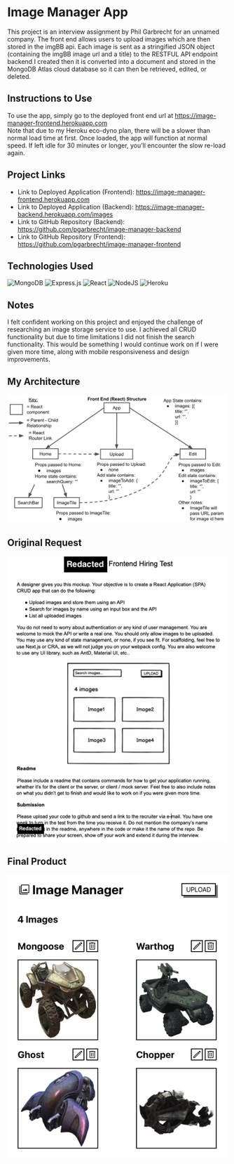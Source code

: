 # Image Manager App
This project is an interview assignment by Phil Garbrecht for an unnamed company. The front end allows users to upload images which are then stored in the imgBB api. Each image is sent as a stringified JSON object (containing the imgBB image url and a title) to the RESTFUL API endpoint backend I created then it is converted into a document and stored in the MongoDB Atlas cloud database so it can then be retrieved, edited, or deleted.

## Instructions to Use
To use the app, simply go to the deployed front end url at https://image-manager-frontend.herokuapp.com <br /> 
Note that due to my Heroku eco-dyno plan, there will be a slower than normal load time at first. Once loaded, the app will function at normal speed. If left idle for 30 minutes or longer, you'll encounter the slow re-load again.

## Project Links
* Link to Deployed Application (Frontend): https://image-manager-frontend.herokuapp.com
* Link to Deployed Application (Backend): https://image-manager-backend.herokuapp.com/images
* Link to GitHub Repository (Backend): https://github.com/pgarbrecht/image-manager-backend
* Link to GitHub Repository (Frontend): https://github.com/pgarbrecht/image-manager-frontend

## Technologies Used
![MongoDB](https://img.shields.io/badge/MongoDB-%234ea94b.svg?style=for-the-badge&logo=mongodb&logoColor=white) ![Express.js](https://img.shields.io/badge/express.js-%23404d59.svg?style=for-the-badge&logo=express&logoColor=%2361DAFB) ![React](https://img.shields.io/badge/react-%2320232a.svg?style=for-the-badge&logo=react&logoColor=%2361DAFB) ![NodeJS](https://img.shields.io/badge/node.js-6DA55F?style=for-the-badge&logo=node.js&logoColor=white) ![Heroku](https://img.shields.io/badge/heroku-%23430098.svg?style=for-the-badge&logo=heroku&logoColor=white)

## Notes
I felt confident working on this project and enjoyed the challenge of researching an image storage service to use. I achieved all CRUD functionality but due to time limitations I did not finish the search functionality. This would be something I would continue work on if I were given more time, along with mobile responsiveness and design improvements.

## My Architecture
![Image showing my architecture for front end](./readme-images/front-end-architecture.png)

## Original Request
![Image showing original requst details](./readme-images/original-request.png)

## Final Product
![Image showing the front end application](./readme-images/final-product.png)
